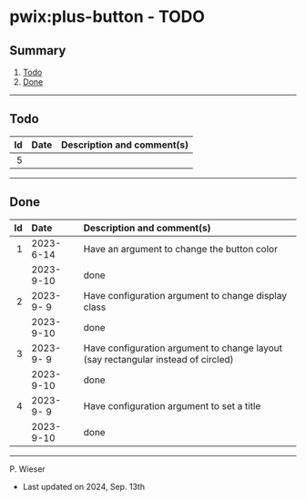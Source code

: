 # pwix:plus-button - TODO

## Summary

1. [Todo](#todo)
2. [Done](#done)

---
## Todo

|   Id | Date       | Description and comment(s) |
| ---: | :---       | :---                       |
|    5 |  |  |

---
## Done

|   Id | Date       | Description and comment(s) |
| ---: | :---       | :---                       |
|    1 | 2023- 6-14 | Have an argument to change the button color |
|      | 2023- 9-10 | done |
|    2 | 2023- 9- 9 | Have configuration argument to change display class |
|      | 2023- 9-10 | done |
|    3 | 2023- 9- 9 | Have configuration argument to change layout (say rectangular instead of circled) |
|      | 2023- 9-10 | done |
|    4 | 2023- 9- 9 | Have configuration argument to set a title |
|      | 2023- 9-10 | done |

---
P. Wieser
- Last updated on 2024, Sep. 13th
